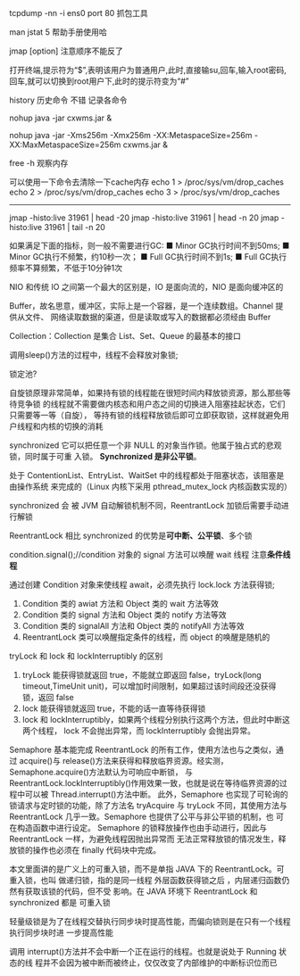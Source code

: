 tcpdump  -nn -i ens0  port  80   抓包工具

man jstat 5  帮助手册使用哈

jmap [option] <pid>   注意顺序不能反了

打开终端,提示符为“$”,表明该用户为普通用户,此时,直接输su,回车,输入root密码,回车,就可以切换到root用户下,此时的提示符变为“#”

history 历史命令 不错 记录各命令

nohup java -jar cxwms.jar &


nohup java -jar  -Xms256m -Xmx256m -XX:MetaspaceSize=256m -XX:MaxMetaspaceSize=256m  cxwms.jar  & 


free -h 观察内存

可以使用一下命令去清除一下cache内存
echo 1 > /proc/sys/vm/drop_caches
echo 2 > /proc/sys/vm/drop_caches
echo 3 > /proc/sys/vm/drop_caches

-----------------------
jmap -histo:live 31961 | head -20
jmap -histo:live 31961 | head -n 20
jmap -histo:live 31961 | tail -n 20


如果满足下面的指标，则一般不需要进行GC:
■ Minor GC执行时间不到50ms;
■ Minor GC执行不频繁，约10秒一次；
■ Full GC执行时间不到1s;
■ Full GC执行频率不算频繁，不低于10分钟1次

NIO 和传统 IO 之间第一个最大的区别是，IO 是面向流的，NIO 是面向缓冲区的

Buffer，故名思意，缓冲区，实际上是一个容器，是一个连续数组。Channel 提供从文件、
网络读取数据的渠道，但是读取或写入的数据都必须经由 Buffer

Collection：Collection 是集合 List、Set、Queue 的最基本的接口

调用sleep()方法的过程中，线程不会释放对象锁;

锁定池?

自旋锁原理非常简单，如果持有锁的线程能在很短时间内释放锁资源，那么那些等待竞争锁
的线程就不需要做内核态和用户态之间的切换进入阻塞挂起状态，它们只需要等一等（自旋），
等持有锁的线程释放锁后即可立即获取锁，这样就避免用户线程和内核的切换的消耗

synchronized 它可以把任意一个非 NULL 的对象当作锁。他属于独占式的悲观锁，同时属于可重
入锁。   **Synchronized 是非公平锁**。

处于 ContentionList、EntryList、WaitSet 中的线程都处于阻塞状态，该阻塞是由操作系统
来完成的（Linux 内核下采用 pthread_mutex_lock 内核函数实现的）

synchronized 会 被 JVM 自动解锁机制不同，ReentrantLock 加锁后需要手动进行解锁

ReentrantLock 相比 synchronized 的优势是**可中断、公平锁**、多个锁

condition.signal();//condition 对象的 signal 方法可以唤醒 wait 线程 注意**条件线程**

通过创建 Condition 对象来使线程 await，必须先执行 lock.lock 方法获得锁;

1. Condition 类的 awiat 方法和 Object 类的 wait 方法等效
2. Condition 类的 signal 方法和 Object 类的 notify 方法等效
3. Condition 类的 signalAll 方法和 Object 类的 notifyAll 方法等效
4. ReentrantLock 类可以唤醒指定条件的线程，而 object 的唤醒是随机的


tryLock 和 lock 和 lockInterruptibly 的区别
1. tryLock 能获得锁就返回 true，不能就立即返回 false，tryLock(long timeout,TimeUnit 
unit)，可以增加时间限制，如果超过该时间段还没获得锁，返回 false
2. lock 能获得锁就返回 true，不能的话一直等待获得锁
3. lock 和 lockInterruptibly，如果两个线程分别执行这两个方法，但此时中断这两个线程，
lock 不会抛出异常，而 lockInterruptibly 会抛出异常。

Semaphore 基本能完成 ReentrantLock 的所有工作，使用方法也与之类似，通过 acquire()与
release()方法来获得和释放临界资源。经实测，Semaphone.acquire()方法默认为可响应中断锁，
与 ReentrantLock.lockInterruptibly()作用效果一致，也就是说在等待临界资源的过程中可以被
Thread.interrupt()方法中断。
此外，Semaphore 也实现了可轮询的锁请求与定时锁的功能，除了方法名 tryAcquire 与 tryLock
不同，其使用方法与 ReentrantLock 几乎一致。Semaphore 也提供了公平与非公平锁的机制，也
可在构造函数中进行设定。
Semaphore 的锁释放操作也由手动进行，因此与 ReentrantLock 一样，为避免线程因抛出异常而
无法正常释放锁的情况发生，释放锁的操作也必须在 finally 代码块中完成。


本文里面讲的是广义上的可重入锁，而不是单指 JAVA 下的 ReentrantLock。可重入锁，也叫
做递归锁，指的是同一线程 外层函数获得锁之后 ，内层递归函数仍然有获取该锁的代码，但不受
影响。在 JAVA 环境下 ReentrantLock 和 synchronized 都是 可重入锁

轻量级锁是为了在线程交替执行同步块时提高性能，而偏向锁则是在只有一个线程执行同步块时进
一步提高性能

调用 interrupt()方法并不会中断一个正在运行的线程。也就是说处于 Running 状态的线
程并不会因为被中断而被终止，仅仅改变了内部维护的中断标识位而已





